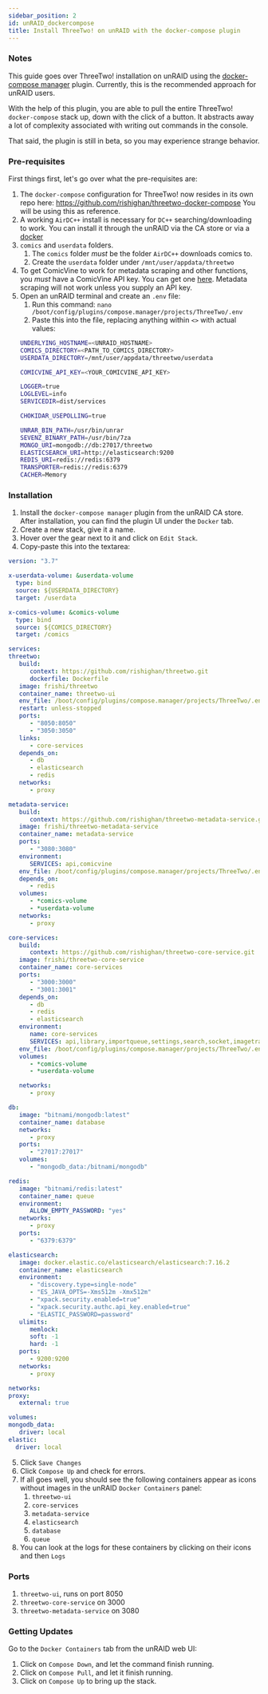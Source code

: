 ```yaml
---
sidebar_position: 2 
id: unRAID_dockercompose
title: Install ThreeTwo! on unRAID with the docker-compose plugin
---
```


### Notes

This guide goes over ThreeTwo! installation on unRAID using the [docker-compose manager](https://forums.unRAID.net/topic/114415-plugin-docker-compose-manager/) plugin. Currently, this is the recommended approach for unRAID users.

With the help of this plugin, you are able to pull the entire ThreeTwo! `docker-compose` stack up, down with the click of a button. It abstracts away a lot of complexity associated with writing out commands in the console.

That said, the plugin is still in beta, so you may experience strange behavior.  

### Pre-requisites

First things first, let's go over what the pre-requisites are:

1. The `docker-compose` configuration for ThreeTwo! now resides in its own repo here: https://github.com/rishighan/threetwo-docker-compose You will be using this as reference.
2. A working `AirDC++` install is necessary for `DC++` searching/downloading to work. You can install it through the unRAID via the CA store or via a [docker](https://airdcpp.net/download#linux-nas-docker-other)
3. `comics` and `userdata` folders.
   1. The `comics` folder _must_ be the folder `AirDC++` downloads comics to.
   2. Create the `userdata` folder under `/mnt/user/appdata/threetwo`
4. To get ComicVine to work for metadata scraping and other functions, you _must_ have a ComicVine API key. You can get one [here](https://comicvine.gamespot.com/api/). Metadata scraping will not work unless you supply an API key.
5. Open an unRAID terminal and create an `.env` file:
   1. Run this command: `nano /boot/config/plugins/compose.manager/projects/ThreeTwo/.env`
   2. Paste this into the file, replacing anything within `<>` with actual values:
   ```bash
   UNDERLYING_HOSTNAME=<UNRAID_HOSTNAME>
   COMICS_DIRECTORY=<PATH_TO_COMICS_DIRECTORY>
   USERDATA_DIRECTORY=/mnt/user/appdata/threetwo/userdata

   COMICVINE_API_KEY=<YOUR_COMICVINE_API_KEY>

   LOGGER=true
   LOGLEVEL=info
   SERVICEDIR=dist/services

   CHOKIDAR_USEPOLLING=true

   UNRAR_BIN_PATH=/usr/bin/unrar
   SEVENZ_BINARY_PATH=/usr/bin/7za
   MONGO_URI=mongodb://db:27017/threetwo
   ELASTICSEARCH_URI=http://elasticsearch:9200
   REDIS_URI=redis://redis:6379
   TRANSPORTER=redis://redis:6379
   CACHER=Memory
      ```

### Installation

1. Install the `docker-compose manager` plugin from the unRAID CA store. After installation, you can find the plugin UI under the `Docker` tab.
2. Create a new stack, give it a name.
3. Hover over the gear next to it and click on `Edit Stack`.
4. Copy-paste this into the textarea:
```yaml
version: "3.7"

x-userdata-volume: &userdata-volume
  type: bind
  source: ${USERDATA_DIRECTORY}
  target: /userdata

x-comics-volume: &comics-volume
  type: bind
  source: ${COMICS_DIRECTORY}
  target: /comics

services:
threetwo:
   build:
      context: https://github.com/rishighan/threetwo.git
      dockerfile: Dockerfile
   image: frishi/threetwo
   container_name: threetwo-ui
   env_file: /boot/config/plugins/compose.manager/projects/ThreeTwo/.env
   restart: unless-stopped
   ports:
      - "8050:8050"
      - "3050:3050"
   links:
      - core-services
   depends_on:
      - db
      - elasticsearch
      - redis
   networks:
      - proxy

metadata-service:
   build:
      context: https://github.com/rishighan/threetwo-metadata-service.git
   image: frishi/threetwo-metadata-service
   container_name: metadata-service
   ports:
      - "3080:3080"
   environment:
      SERVICES: api,comicvine
   env_file: /boot/config/plugins/compose.manager/projects/ThreeTwo/.env
   depends_on:
      - redis
   volumes:
      - *comics-volume
      - *userdata-volume
   networks:
      - proxy

core-services:
   build:
      context: https://github.com/rishighan/threetwo-core-service.git
   image: frishi/threetwo-core-service
   container_name: core-services
   ports:
      - "3000:3000"
      - "3001:3001"
   depends_on:
      - db
      - redis
      - elasticsearch
   environment:
      name: core-services
      SERVICES: api,library,importqueue,settings,search,socket,imagetransformation,opds
   env_file: /boot/config/plugins/compose.manager/projects/ThreeTwo/.env
   volumes:
      - *comics-volume
      - *userdata-volume

   networks:
      - proxy

db:
   image: "bitnami/mongodb:latest"
   container_name: database
   networks:
      - proxy
   ports:
      - "27017:27017"
   volumes:
      - "mongodb_data:/bitnami/mongodb"

redis:
   image: "bitnami/redis:latest"
   container_name: queue
   environment:
      ALLOW_EMPTY_PASSWORD: "yes"
   networks:
      - proxy
   ports:
      - "6379:6379"

elasticsearch:
   image: docker.elastic.co/elasticsearch/elasticsearch:7.16.2
   container_name: elasticsearch
   environment:
      - "discovery.type=single-node"
      - "ES_JAVA_OPTS=-Xms512m -Xmx512m"
      - "xpack.security.enabled=true"
      - "xpack.security.authc.api_key.enabled=true"
      - "ELASTIC_PASSWORD=password"
   ulimits:
      memlock:
      soft: -1
      hard: -1
   ports:
      - 9200:9200
   networks:
      - proxy

networks:
proxy:
   external: true

volumes:
mongodb_data:
   driver: local
elastic:
  driver: local
   ```

5. Click `Save Changes`
6. Click `Compose Up` and check for errors.
7. If all goes well, you should see the following containers appear as icons without images in the unRAID `Docker Containers` panel:
   1. `threetwo-ui`
   2. `core-services`
   3. `metadata-service`
   4. `elasticsearch`
   5. `database`
   6. `queue`
8. You can look at the logs for these containers by clicking on their icons and then `Logs`

### Ports

1. `threetwo-ui`, runs on port 8050
2. `threetwo-core-service` on 3000
3. `threetwo-metadata-service` on 3080

### Getting Updates

Go to the `Docker Containers` tab from the unRAID web UI:

1. Click on `Compose Down`, and let the command finish running.
2. Click on `Compose Pull`, and let it finish running.
3. Click on `Compose Up` to bring up the stack. 